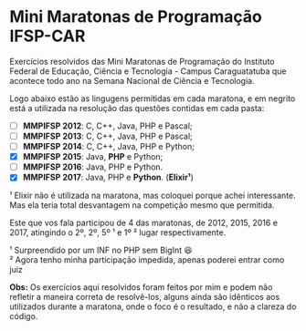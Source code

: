 # Mini Maratonas de Programação IFSP-CAR
Exercícios resolvidos das Mini Maratonas de Programação do Instituto Federal de Educação, Ciência e Tecnologia - Campus Caraguatatuba que acontece todo ano na Semana Nacional de Ciência e Tecnologia.

Logo abaixo estão as lingugens permitidas em cada maratona, e em negrito está a utilizada na resolução das questões contidas em cada pasta:  
 - [ ] **MMPIFSP 2012**: C, C++, Java, PHP e Pascal;  
 - [ ] **MMPIFSP 2013**: C, C++, Java, PHP e Pascal;  
 - [ ] **MMPIFSP 2014**: C, C++, Java, PHP e Python;  
 - [x] **MMPIFSP 2015**: Java, **PHP** e Python;  
 - [ ] **MMPIFSP 2016**: Java, PHP e Python.  
 - [x] **MMPIFSP 2017**: Java, PHP e **Python**. (**Elixir¹**)

¹ Elixir não é utilizada na maratona, mas coloquei porque achei interessante. Mas ela teria total desvantagem na competição mesmo que permitida.

Este que vos fala participou de 4 das maratonas, de 2012, 2015, 2016 e 2017, atingindo o 2º, 2º, 5º ¹ e 1º ² lugar respectivamente.

¹ Surpreendido por um INF no PHP sem BigInt :laughing:  
² Agora tenho minha participação impedida, apenas poderei entrar como juiz

**Obs:** Os exercícios aqui resolvidos foram feitos por mim e podem não refletir a maneira correta de resolvê-los, alguns ainda são idênticos aos utilizados durante a maratona, onde o foco é o resultado, e não a clareza do código.  
